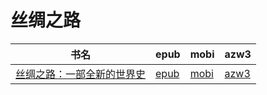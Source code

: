 # 丝绸之路

| 书名 | epub | mobi | azw3 |
| --- | --- | --- | --- |
| [丝绸之路：一部全新的世界史](http://ct.dalanmei.com/f/31084289-571787596-0d5182) | [epub](http://ct.dalanmei.com/f/31084289-571787596-0d5182) | [mobi](http://ct.dalanmei.com/f/31084289-571454267-ef058f) | [azw3](http://ct.dalanmei.com/f/31084289-571887838-4288df) |
